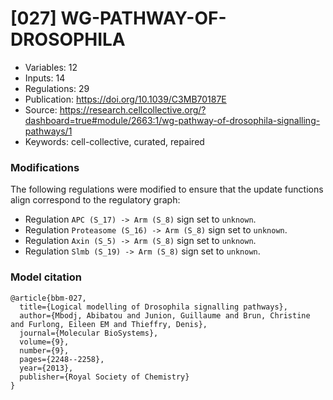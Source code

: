 # \[027\] WG-PATHWAY-OF-DROSOPHILA

 - Variables: 12
 - Inputs: 14
 - Regulations: 29
 - Publication: https://doi.org/10.1039/C3MB70187E
 - Source: https://research.cellcollective.org/?dashboard=true#module/2663:1/wg-pathway-of-drosophila-signalling-pathways/1
 - Keywords: cell-collective, curated, repaired


### Modifications

The following regulations were modified to ensure that the update functions align correspond to the regulatory graph:

 - Regulation `APC (S_17) -> Arm (S_8)` sign set to `unknown`.
 - Regulation `Proteasome (S_16) -> Arm (S_8)` sign set to `unknown`.
 - Regulation `Axin (S_5) -> Arm (S_8)` sign set to `unknown`.
 - Regulation `Slmb (S_19) -> Arm (S_8)` sign set to `unknown`.

### Model citation

```
@article{bbm-027,
  title={Logical modelling of Drosophila signalling pathways},
  author={Mbodj, Abibatou and Junion, Guillaume and Brun, Christine and Furlong, Eileen EM and Thieffry, Denis},
  journal={Molecular BioSystems},
  volume={9},
  number={9},
  pages={2248--2258},
  year={2013},
  publisher={Royal Society of Chemistry}
}
```

